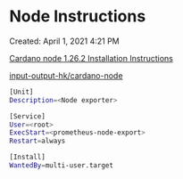 # Node Instructions

Created: April 1, 2021 4:21 PM

[Cardano node 1.26.2 Installation Instructions](https://instructions.target-pool.com/v/english/)

[input-output-hk/cardano-node](https://github.com/input-output-hk/cardano-node/blob/master/doc/stake-pool-operations/register_stakepool.md)

```bash
[Unit]
Description=<Node exporter>

[Service]
User=<root>
ExecStart=<prometheus-node-export>
Restart=always

[Install]
WantedBy=multi-user.target
```